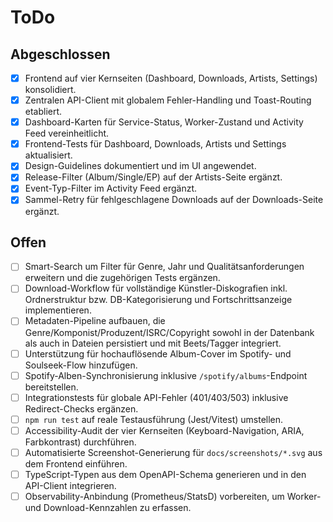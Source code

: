 # ToDo

## Abgeschlossen
- [x] Frontend auf vier Kernseiten (Dashboard, Downloads, Artists, Settings) konsolidiert.
- [x] Zentralen API-Client mit globalem Fehler-Handling und Toast-Routing etabliert.
- [x] Dashboard-Karten für Service-Status, Worker-Zustand und Activity Feed vereinheitlicht.
- [x] Frontend-Tests für Dashboard, Downloads, Artists und Settings aktualisiert.
- [x] Design-Guidelines dokumentiert und im UI angewendet.
- [x] Release-Filter (Album/Single/EP) auf der Artists-Seite ergänzt.
- [x] Event-Typ-Filter im Activity Feed ergänzt.
- [x] Sammel-Retry für fehlgeschlagene Downloads auf der Downloads-Seite ergänzt.

## Offen
- [ ] Smart-Search um Filter für Genre, Jahr und Qualitätsanforderungen erweitern und die zugehörigen Tests ergänzen.
- [ ] Download-Workflow für vollständige Künstler-Diskografien inkl. Ordnerstruktur bzw. DB-Kategorisierung und Fortschrittsanzeige implementieren.
- [ ] Metadaten-Pipeline aufbauen, die Genre/Komponist/Produzent/ISRC/Copyright sowohl in der Datenbank als auch in Dateien persistiert und mit Beets/Tagger integriert.
- [ ] Unterstützung für hochauflösende Album-Cover im Spotify- und Soulseek-Flow hinzufügen.
- [ ] Spotify-Alben-Synchronisierung inklusive `/spotify/albums`-Endpoint bereitstellen.
- [ ] Integrationstests für globale API-Fehler (401/403/503) inklusive Redirect-Checks ergänzen.
- [ ] `npm run test` auf reale Testausführung (Jest/Vitest) umstellen.
- [ ] Accessibility-Audit der vier Kernseiten (Keyboard-Navigation, ARIA, Farbkontrast) durchführen.
- [ ] Automatisierte Screenshot-Generierung für `docs/screenshots/*.svg` aus dem Frontend einführen.
- [ ] TypeScript-Typen aus dem OpenAPI-Schema generieren und in den API-Client integrieren.
- [ ] Observability-Anbindung (Prometheus/StatsD) vorbereiten, um Worker- und Download-Kennzahlen zu erfassen.
